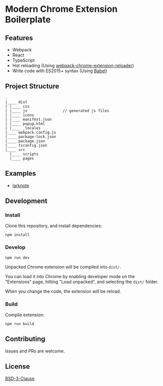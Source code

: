 # Modern Chrome Extension Boilerplate

##  Features

- Webpack
- React
- TypeScript
- Hot reloading (Using [webpack-chrome-extension-reloader](https://github.com/rubenspgcavalcante/webpack-chrome-extension-reloader))
- Write code with ES2015+ syntax (Using [Babel](https://github.com/babel/babel))

## Project Structure

```
.
|____ dist
| |____ css
| |____ js                // generated js files
| |____ icons
| |____ manifest.json
| |____ popup.html
| |____ _locales
|____ webpack.config.js
|____ package-lock.json
|____ package.json
|____ tsconfig.json
|____ src
  |____ scripts
  |____ pages
```

## Examples

* [larknote](https://github.com/guxi11/larknote)

## Development

### Install

Clone this repository, and install dependencies:

```
npm install
```

### Develop

```
npm run dev
```

Unpacked Chrome extension will be compiled into `dist/`.

You can load it into Chrome by enabling developer mode on the "Extensions" page, hitting "Load unpacked", and selecting the `dist/` folder.

When you change the code, the extension will be reload.

### Build

Compile extension:

```
npm run build
```

## Contributing

Issues and PRs are welcome.

## License

[BSD-3-Clause](LICENSE)

